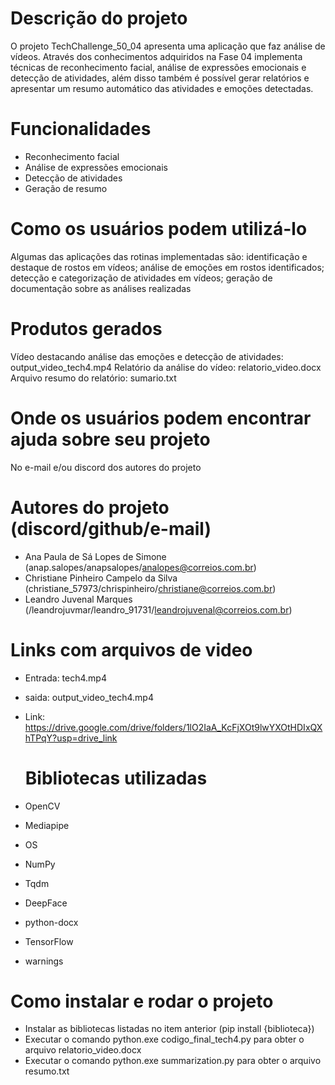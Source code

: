 # Descrição do projeto

O projeto TechChallenge_50_04 apresenta uma aplicação que faz análise de vídeos. 
Através dos conhecimentos adquiridos na Fase 04 implementa técnicas de reconhecimento facial, análise de expressões emocionais e detecção de atividades, além disso também é possível gerar relatórios  e apresentar um resumo automático das atividades e emoções detectadas.


# Funcionalidades

- Reconhecimento facial
- Análise de expressões emocionais
- Detecção de atividades
- Geração de resumo


# Como os usuários podem utilizá-lo

Algumas das aplicações das rotinas implementadas são: identificação e destaque de rostos em vídeos; análise de emoções em rostos identificados; detecção e categorização de atividades em vídeos; geração de documentação sobre as análises realizadas


# Produtos gerados

Vídeo destacando análise das emoções e detecção de atividades: output_video_tech4.mp4
Relatório da análise do vídeo: relatorio_video.docx
Arquivo resumo do relatório: sumario.txt


# Onde os usuários podem encontrar ajuda sobre seu projeto

No e-mail e/ou discord dos autores do projeto


# Autores do projeto (discord/github/e-mail)

- Ana Paula de Sá Lopes de Simone (anap.salopes/anapsalopes/analopes@correios.com.br)
- Christiane Pinheiro Campelo da Silva (christiane_57973/chrispinheiro/christiane@correios.com.br)
- Leandro Juvenal Marques (/leandrojuvmar/leandro_91731/leandrojuvenal@correios.com.br)

# Links com arquivos de video
- Entrada: tech4.mp4
- saida: output_video_tech4.mp4
- Link: https://drive.google.com/drive/folders/1lO2IaA_KcFjXOt9lwYXOtHDIxQXhTPqY?usp=drive_link

  # Bibliotecas utilizadas

- OpenCV
- Mediapipe
- OS
- NumPy
- Tqdm
- DeepFace
- python-docx
- TensorFlow
- warnings

# Como instalar e rodar o projeto

- Instalar as bibliotecas listadas no item anterior (pip install {biblioteca})
- Executar o comando python.exe codigo_final_tech4.py para obter o arquivo relatorio_video.docx
- Executar o comando python.exe summarization.py para obter o arquivo resumo.txt
